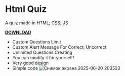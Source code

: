 # Html Quiz

A quiz made in HTML; CSS; JS

**[DOWNLOAD](https://github.com/catosoriginal/html-quiz/releases/download/v1.0.0-beta/index.html)**

- Custom Questions Limit
- Custom Alert Message For Correct; Uncorrect
- Unlimited Questions Creating
- You can modify it for yourself!
- Very good design
- Simple code
![Снимок экрана 2025-06-20 203533](https://github.com/user-attachments/assets/fbc87d26-4466-43ed-802c-18ad662f003a)
